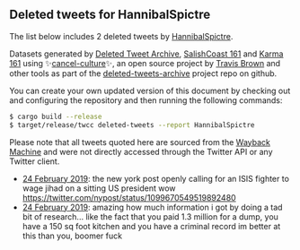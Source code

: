 ## Deleted tweets for HannibalSpictre

The list below includes 2 deleted tweets by
[HannibalSpictre](https://twitter.com/HannibalSpictre).



Datasets generated by [Deleted Tweet Archive](https://twitter.com/deletedtweet161), 
[SalishCoast 161](https://twitter.com/SalishCoastA) and [Karma 161](https://twitter.com/KarmaOneSixOne) 
using ✨[cancel-culture](https://github.com/travisbrown/cancel-culture)✨, an open source project by 
[Travis Brown](https://twitter.com/travisbrown) and other tools as part of the 
[deleted-tweets-archive](https://github.com/salcoast/deleted-tweets-archive/) project repo on github.

You can create your own updated version of this document by checking out and configuring the
repository and then running the following commands:

```bash
$ cargo build --release
$ target/release/twcc deleted-tweets --report HannibalSpictre
```

Please note that all tweets quoted here are sourced from the
[Wayback Machine](https://web.archive.org) and were not directly accessed through the Twitter API or
any Twitter client.

* [24 February 2019](https://web.archive.org/web/20190225002101/https://twitter.com/HannibalSpictre/status/1099787764206354443): the new york post openly calling for an ISIS fighter to wage jihad on a sitting US president  wow https://twitter.com/nypost/status/1099670549519892480
* [24 February 2019](https://web.archive.org/web/20190224155154/https://twitter.com/HannibalSpictre/status/1099698442094460928): amazing how much information i got by doing a tad bit of research... like the fact that you paid 1.3 million for a dump, you have a 150 sq foot kitchen and you have a criminal record  im better at this than you, boomer fuck
